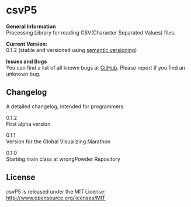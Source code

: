 # csvP5

**General Information**  
Processing Library for reading CSV(Character Separated Values) files.    
   
**Current Version:**  
0.1.2 (stable and versioned using [semantic versioning](http://semver.org/))   
  
**Issues and Bugs**  
You can find a list of all known bugs at [GitHub](https://github.com/wrongentertainment/csvP5/issues). Please report if you find an unknown bug.  


## Changelog  
A detailed changelog, intended for programmers.  
  
0.1.2  
First alpha version  
  
0.1.1  
Version for the Global Visualizing Marathon  
  
0.1.0  
Starting main class at wrongPowder Repository  
  
## License 
csvP5 is released under the MIT License: http://www.opensource.org/licenses/MIT